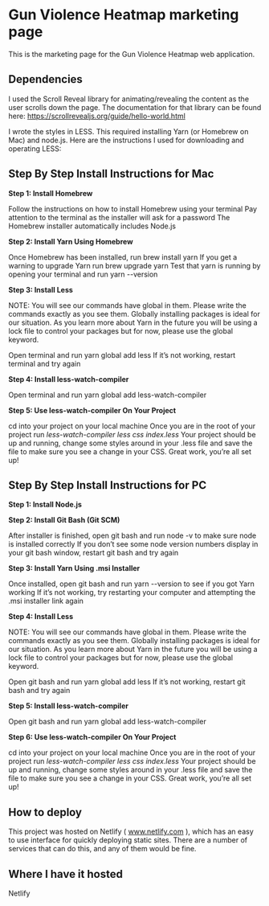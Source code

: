 # Gun Violence Heatmap marketing page

This is the marketing page for the Gun Violence Heatmap web application.

## Dependencies

I used the Scroll Reveal library for animating/revealing the content as the user scrolls down the page. The documentation for that library can be found here: https://scrollrevealjs.org/guide/hello-world.html

I wrote the styles in LESS. This required installing Yarn (or Homebrew on Mac) and node.js. Here are the instructions I used for downloading and operating LESS:

## Step By Step Install Instructions for Mac

**Step 1: Install Homebrew**

Follow the instructions on how to install Homebrew using your terminal
Pay attention to the terminal as the installer will ask for a password
The Homebrew installer automatically includes Node.js

**Step 2: Install Yarn Using Homebrew**

Once Homebrew has been installed, run brew install yarn
If you get a warning to upgrade Yarn run brew upgrade yarn
Test that yarn is running by opening your terminal and run yarn --version

**Step 3: Install Less**

NOTE: You will see our commands have global in them. Please write the commands exactly as you see them. Globally installing packages is ideal for our situation. As you learn more about Yarn in the future you will be using a lock file to control your packages but for now, please use the global keyword.

Open terminal and run yarn global add less
If it’s not working, restart terminal and try again

**Step 4: Install less-watch-compiler**

Open terminal and run yarn global add less-watch-compiler

**Step 5: Use less-watch-compiler On Your Project**


cd into your project on your local machine
Once you are in the root of your project run *less-watch-compiler less css index.less*
Your project should be up and running, change some styles around in your .less file and save the file to make sure you see a change in your CSS.
Great work, you’re all set up!


## Step By Step Install Instructions for PC

**Step 1: Install Node.js**

**Step 2: Install Git Bash (Git SCM)**

After installer is finished, open git bash and run node -v to make sure node is installed correctly
If you don’t see some node version numbers display in your git bash window, restart git bash and try again

**Step 3: Install Yarn Using .msi Installer**

Once installed, open git bash and run yarn --version to see if you got Yarn working
If it’s not working, try restarting your computer and attempting the .msi installer link again

**Step 4: Install Less**

NOTE: You will see our commands have global in them. Please write the commands exactly as you see them. Globally installing packages is ideal for our situation. As you learn more about Yarn in the future you will be using a lock file to control your packages but for now, please use the global keyword.

Open git bash and run yarn global add less
If it’s not working, restart git bash and try again

**Step 5: Install less-watch-compiler**

Open git bash and run yarn global add less-watch-compiler

**Step 6: Use less-watch-compiler On Your Project**

cd into your project on your local machine
Once you are in the root of your project run *less-watch-compiler less css index.less*
Your project should be up and running, change some styles around in your .less file and save the file to make sure you see a change in your CSS.
Great work, you’re all set up!

## How to deploy

This project was hosted on Netlify ( www.netlify.com ), which has an easy to use interface for quickly deploying static sites. There are a number of services that can do this, and any of them would be fine. 

## Where I have it hosted

Netlify